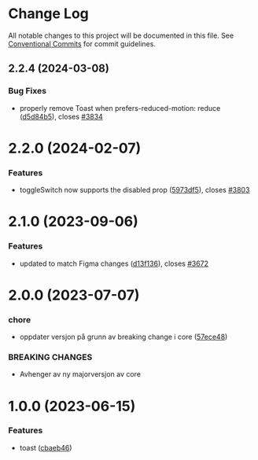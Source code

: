 # Change Log

All notable changes to this project will be documented in this file.
See [Conventional Commits](https://conventionalcommits.org) for commit guidelines.

## 2.2.4 (2024-03-08)

### Bug Fixes

- properly remove Toast when prefers-reduced-motion: reduce ([d5d84b5](https://github.com/fremtind/jokul/commit/d5d84b56ac63a429c78f32e47af8d73d6f98c1d6)), closes [#3834](https://github.com/fremtind/jokul/issues/3834)

# 2.2.0 (2024-02-07)

### Features

- toggleSwitch now supports the disabled prop ([5973df5](https://github.com/fremtind/jokul/commit/5973df556acae73b407e2e039bae69422d623975)), closes [#3803](https://github.com/fremtind/jokul/issues/3803)

# 2.1.0 (2023-09-06)

### Features

-   updated to match Figma changes ([d13f136](https://github.com/fremtind/jokul/commit/d13f13664c2d7a5b404437323608400dd359fae3)), closes [#3672](https://github.com/fremtind/jokul/issues/3672)

# 2.0.0 (2023-07-07)

### chore

-   oppdater versjon på grunn av breaking change i core ([57ece48](https://github.com/fremtind/jokul/commit/57ece48fa0192fe825b544fdac24cdd56e58d0df))

### BREAKING CHANGES

-   Avhenger av ny majorversjon av core

# 1.0.0 (2023-06-15)

### Features

-   toast ([cbaeb46](https://github.com/fremtind/jokul/commit/cbaeb46dd805e21fe14d7a1debec206519c41d50))
